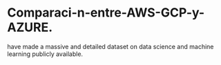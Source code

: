 # Comparaci-n-entre-AWS-GCP-y-AZURE.
have made a massive and detailed dataset on data science and machine learning publicly available. 
